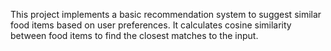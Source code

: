 This project implements a basic recommendation system to suggest similar food items based on user preferences. It calculates cosine similarity between food items to find the closest matches to the input.

